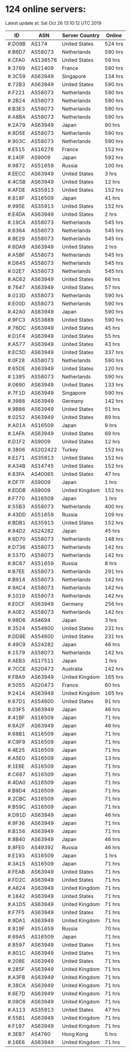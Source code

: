# 124 online servers:

Latest update at: Sat Oct 26 13:10:12 UTC 2019

| ID | ASN | Server Country | Online |
| -- | --- | -------------- | ------ |
| #.D09B | AS174 | United States | 524 hrs |
| #.B6D7 | AS58073 | Netherlands | 590 hrs |
| #.CFA0 | AS138576 | United States | 59 hrs |
| #.3769 | AS21409 | France | 590 hrs |
| #.3C59 | AS63949 | Singapore | 134 hrs |
| #.72B3 | AS63949 | United States | 590 hrs |
| #.F221 | AS58073 | Netherlands | 590 hrs |
| #.2B24 | AS58073 | Netherlands | 590 hrs |
| #.B3E3 | AS58073 | Netherlands | 590 hrs |
| #.A8BA | AS58073 | Netherlands | 590 hrs |
| #.2A79 | AS63949 | Japan | 90 hrs |
| #.8D5E | AS58073 | Netherlands | 590 hrs |
| #.903C | AS58073 | Netherlands | 590 hrs |
| #.E515 | AS16276 | France | 152 hrs |
| #.140F | AS9009 | Japan | 592 hrs |
| #.9872 | AS51659 | Russia | 100 hrs |
| #.EECC | AS63949 | United States | 3 hrs |
| #.4C5B | AS63949 | United States | 12 hrs |
| #.AFDE | AS35913 | United States | 152 hrs |
| #.818F | AS16509 | Japan | 41 hrs |
| #.995E | AS35913 | United States | 152 hrs |
| #.E4DA | AS63949 | United States | 2 hrs |
| #.19CA | AS58073 | Netherlands | 545 hrs |
| #.6364 | AS58073 | Netherlands | 545 hrs |
| #.8E29 | AS58073 | Netherlands | 545 hrs |
| #.6DA9 | AS63949 | United States | 2 hrs |
| #.A5BF | AS58073 | Netherlands | 545 hrs |
| #.D645 | AS58073 | Netherlands | 545 hrs |
| #.02E7 | AS58073 | Netherlands | 545 hrs |
| #.AC62 | AS63949 | United States | 66 hrs |
| #.7647 | AS63949 | United States | 57 hrs |
| #.013D | AS58073 | Netherlands | 590 hrs |
| #.E00D | AS58073 | Netherlands | 590 hrs |
| #.42A0 | AS63949 | Japan | 590 hrs |
| #.9FC3 | AS53889 | United States | 590 hrs |
| #.76DC | AS63949 | United States | 45 hrs |
| #.D1F4 | AS63949 | United States | 55 hrs |
| #.A577 | AS63949 | United States | 43 hrs |
| #.EC5D | AS63949 | United States | 337 hrs |
| #.0F28 | AS58073 | Netherlands | 590 hrs |
| #.65DE | AS63949 | United States | 120 hrs |
| #.1385 | AS58073 | Netherlands | 590 hrs |
| #.0690 | AS63949 | United States | 133 hrs |
| #.7F1D | AS63949 | Singapore | 590 hrs |
| #.3988 | AS63949 | Germany | 142 hrs |
| #.9B86 | AS63949 | United States | 51 hrs |
| #.0252 | AS63949 | United States | 89 hrs |
| #.A01A | AS16509 | Japan | 9 hrs |
| #.1AFA | AS63949 | United States | 69 hrs |
| #.D1F2 | AS9009 | United States | 12 hrs |
| #.3806 | AS202422 | Turkey | 152 hrs |
| #.E171 | AS35913 | United States | 152 hrs |
| #.A34B | AS14745 | United States | 152 hrs |
| #.83FA | AS40065 | United States | 47 hrs |
| #.DF7F | AS9009 | Japan | 1 hrs |
| #.EDDB | AS9009 | United Kingdom | 152 hrs |
| #.F770 | AS16509 | Japan | 1 hrs |
| #.55B3 | AS58073 | Netherlands | 400 hrs |
| #.43DD | AS51659 | Russia | 109 hrs |
| #.BDB1 | AS35913 | United States | 152 hrs |
| #.84D2 | AS24282 | Japan | 45 hrs |
| #.6D70 | AS58073 | Netherlands | 148 hrs |
| #.D736 | AS58073 | Netherlands | 142 hrs |
| #.537D | AS58073 | Netherlands | 142 hrs |
| #.8C67 | AS51659 | Russia | 8 hrs |
| #.B7EE | AS58073 | Netherlands | 291 hrs |
| #.B914 | AS58073 | Netherlands | 142 hrs |
| #.9AC4 | AS58073 | Netherlands | 142 hrs |
| #.1019 | AS58073 | Netherlands | 142 hrs |
| #.E0CF | AS63949 | Germany | 256 hrs |
| #.A0E2 | AS58073 | Netherlands | 142 hrs |
| #.98D6 | AS4694 | Japan | 3 hrs |
| #.3524 | AS54600 | United States | 231 hrs |
| #.DD8E | AS54600 | United States | 231 hrs |
| #.49C9 | AS24282 | Japan | 46 hrs |
| #.1579 | AS58073 | Netherlands | 142 hrs |
| #.AEB3 | AS17511 | Japan | 1 hrs |
| #.7CCE | AS20473 | Australia | 142 hrs |
| #.FBA9 | AS63949 | United Kingdom | 165 hrs |
| #.5055 | AS20473 | France | 60 hrs |
| #.2414 | AS63949 | United Kingdom | 165 hrs |
| #.67D1 | AS54600 | United States | 91 hrs |
| #.03F5 | AS63949 | Japan | 46 hrs |
| #.41BF | AS16509 | Japan | 71 hrs |
| #.6A2F | AS63949 | Japan | 46 hrs |
| #.68B1 | AS16509 | Japan | 71 hrs |
| #.C9F9 | AS16509 | Japan | 71 hrs |
| #.4E25 | AS16509 | Japan | 71 hrs |
| #.A5E0 | AS16509 | Japan | 13 hrs |
| #.1E6E | AS16509 | Japan | 71 hrs |
| #.C667 | AS16509 | Japan | 71 hrs |
| #.4DA0 | AS16509 | Japan | 71 hrs |
| #.B9D4 | AS16509 | Japan | 71 hrs |
| #.2CBC | AS16509 | Japan | 71 hrs |
| #.B59C | AS16509 | Japan | 71 hrs |
| #.D91D | AS63949 | Japan | 46 hrs |
| #.9F36 | AS63949 | Japan | 71 hrs |
| #.B156 | AS63949 | Japan | 71 hrs |
| #.8B40 | AS63949 | Japan | 46 hrs |
| #.8FE0 | AS49392 | Russia | 46 hrs |
| #.E193 | AS16509 | Japan | 1 hrs |
| #.3A15 | AS16509 | Japan | 71 hrs |
| #.FEAB | AS63949 | United States | 71 hrs |
| #.FD2C | AS63949 | United States | 71 hrs |
| #.A824 | AS63949 | United Kingdom | 71 hrs |
| #.1842 | AS63949 | United States | 71 hrs |
| #.A1D5 | AS63949 | United Kingdom | 71 hrs |
| #.F7F5 | AS63949 | United States | 71 hrs |
| #.9DA1 | AS63949 | United Kingdom | 71 hrs |
| #.819F | AS51659 | Russia | 70 hrs |
| #.69A5 | AS16509 | Japan | 71 hrs |
| #.8597 | AS63949 | United States | 71 hrs |
| #.801C | AS63949 | United States | 71 hrs |
| #.208E | AS63949 | United States | 71 hrs |
| #.285F | AS63949 | United Kingdom | 71 hrs |
| #.A3FB | AS63949 | United Kingdom | 71 hrs |
| #.38CA | AS63949 | United Kingdom | 71 hrs |
| #.6E7D | AS63949 | United Kingdom | 71 hrs |
| #.09C6 | AS63949 | United Kingdom | 71 hrs |
| #.A113 | AS35913 | United States | 47 hrs |
| #.55B1 | AS63949 | United Kingdom | 71 hrs |
| #.F197 | AS63949 | United Kingdom | 71 hrs |
| #.3EB7 | AS4760 | Hong Kong | 5 hrs |
| #.16E6 | AS63949 | United Kingdom | 71 hrs |

